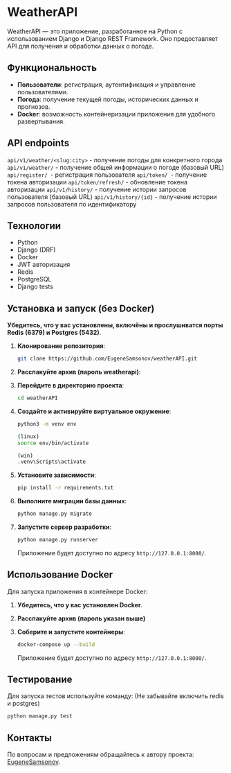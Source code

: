
# WeatherAPI

WeatherAPI — это приложение, разработанное на Python с использованием Django и Django REST Framework. Оно предоставляет API для получения и обработки данных о погоде.

## Функциональность

- **Пользователи**: регистрация, аутентификация и управление пользователями.
- **Погода**: получение текущей погоды, исторических данных и прогнозов.
- **Docker**: возможность контейнеризации приложения для удобного развертывания.

## API endpoints

`api/v1/weather/<slug:city>` - получение погоды для конкретного города
`api/v1/weather/` - получение общей информации о погоде (базовый URL)
`api/register/ `- регистрация пользователя
`api/token/ `- получение токена авторизации
`api/token/refresh/` - обновление токена авторизации
`api/v1/history/` - получение истории запросов пользователя (базовый URL)
`api/v1/history/{id}` - получение истории запросов пользователя по идентификатору

## Технологии

- Python
- Django (DRF)
- Docker
- JWT авторизация
- Redis
- PostgreSQL
- Django tests

## Установка и запуск (без Docker)
**Убедитесь, что у вас установлены, включёны и прослушиватся порты Redis (6379) и Postgres (5432)**.
1. **Клонирование репозитория**:

   ```bash
   git clone https://github.com/EugeneSamsonov/weatherAPI.git
   ```

2. **Расспакуйте архив (пароль weatherapi)**:
3. **Перейдите в директорию проекта**:

   ```bash
   cd weatherAPI
   ```

4. **Создайте и активируйте виртуальное окружение**:

   ```bash
   python3 -m venv env

   (linux)
   source env/bin/activate

   (win)
   .venv\Scripts\activate
   ```

5. **Установите зависимости**:

   ```bash
   pip install -r requirements.txt
   ```

6. **Выполните миграции базы данных**:

   ```bash
   python manage.py migrate
   ```

7. **Запустите сервер разработки**:

   ```bash
   python manage.py runserver
   ```

   Приложение будет доступно по адресу `http://127.0.0.1:8000/`.

## Использование Docker

Для запуска приложения в контейнере Docker:

1. **Убедитесь, что у вас установлен Docker**.
2. **Расспакуйте архив (пароль указан выше)**
3. **Соберите и запустите контейнеры**:

   ```bash
   docker-compose up --build
   ```

   Приложение будет доступно по адресу `http://127.0.0.1:8000/`.

## Тестирование

Для запуска тестов используйте команду:
(Не забывайте включить redis и postgres)

```bash
python manage.py test
```

## Контакты

По вопросам и предложениям обращайтесь к автору проекта: [EugeneSamsonov](https://github.com/EugeneSamsonov).
